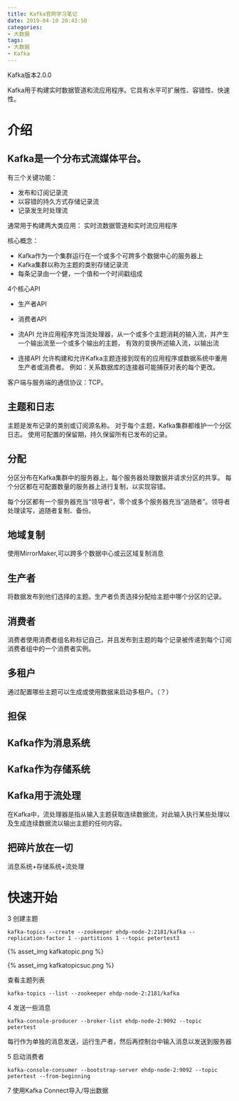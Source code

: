```yaml
---
title: Kafka官网学习笔记
date: 2019-04-10 20:43:50
categories:
- 大数据
tags:
- 大数据
- Kafka
---
```

Kafka版本2.0.0

Kafka用于构建实时数据管道和流应用程序。它具有水平可扩展性、容错性、快速性。

# 介绍

## Kafka是一个分布式流媒体平台。
有三个关键功能：
* 发布和订阅记录流
* 以容错的持久方式存储记录流
* 记录发生时处理流

通常用于构建两大类应用：
实时流数据管道和实时流应用程序

核心概念：

* Kafka作为一个集群运行在一个或多个可跨多个数据中心的服务器上
* Kafka集群以称为主题的类别存储记录流
* 每条记录由一个健，一个值和一个时间戳组成

4个核心API

* 生产者API

* 消费者API

* 流API
    允许应用程序充当流处理器，从一个或多个主题消耗的输入流，并产生一个输出流至一个或多个输出的主题，
    有效的变换所述输入流，以输出流
    
* 连接API
    允许构建和允许Kafka主题连接到现有的应用程序或数据系统中重用生产者或消费者。
    例如：关系数据库的连接器可能捕获对表的每个更改。
    
 客户端与服务端的通信协议：TCP。
 
 ## 主题和日志
 
 主题是发布记录的类别或订阅源名称。
 对于每个主题，Kafka集群都维护一个分区日志。
 使用可配置的保留期，持久保留所有已发布的记录。
 
 ## 分配
 
 分区分布在Kafka集群中的服务器上，每个服务器处理数据并请求分区的共享。
 每个分区都在可配置数量的服务器上进行复制，以实现容错。
 
 每个分区都有一个服务器充当“领导者”，零个或多个服务器充当“追随者”。领导者处理读写，追随者复制、备份。
 
 ## 地域复制
 使用MirrorMaker,可以跨多个数据中心或云区域复制消息
 
 ## 生产者
 将数据发布到他们选择的主题。生产者负责选择分配给主题中哪个分区的记录。
 
 ## 消费者
 消费者使用消费者组名称标记自己，并且发布到主题的每个记录被传递到每个订阅消费者组中的一个消费者实例。
 
 ## 多租户
 通过配置哪些主题可以生成或使用数据来启动多租户。（？）
 
 ## 担保
 
 ## Kafka作为消息系统
 
 ## Kafka作为存储系统
 
 ## Kafka用于流处理
 在Kafka中，流处理器是指从输入主题获取连续数据流，对此输入执行某些处理以及生成连续数据流以输出主题的任何内容。
 
 ## 把碎片放在一切
 消息系统+存储系统+流处理
 
 # 快速开始
  
  3 创建主题
  ```
kafka-topics --create --zookeeper ehdp-node-2:2181/kafka --replication-factor 1 --partitions 1 --topic petertest3
```
{% asset_img kafkatopic.png %}

{% asset_img kafkatopicsuc.png %}
 
 查看主题列表
 
 ```
kafka-topics --list --zookeeper ehdp-node-2:2181/kafka
```

4 发送一些消息
```
kafka-console-producer --broker-list ehdp-node-2:9092 --topic petertest
```
每行作为单独的消息发送，运行生产者，然后再控制台中输入消息以发送到服务器 
 
5 启动消费者

```
kafka-console-consumer --bootstrap-server ehdp-node-2:9092 --topic petertest --from-beginning
```

7 使用Kafka Connect导入/导出数据










